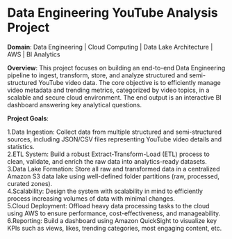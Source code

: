 # Data Engineering YouTube Analysis Project
**Domain**: Data Engineering | Cloud Computing | Data Lake Architecture | AWS | BI Analytics

**Overview**:
This project focuses on building an end-to-end Data Engineering pipeline to ingest, transform, store, and analyze structured and semi-structured YouTube video data. The core objective is to efficiently manage video metadata and trending metrics, categorized by video topics, in a scalable and secure cloud environment. The end output is an interactive BI dashboard answering key analytical questions.

**Project Goals**:

1.Data Ingestion: Collect data from multiple structured and semi-structured sources, including JSON/CSV files representing YouTube video details and statistics.  
2.ETL System: Build a robust Extract-Transform-Load (ETL) process to clean, validate, and enrich the raw data into analytics-ready datasets.  
3.Data Lake Formation: Store all raw and transformed data in a centralized Amazon S3 data lake using well-defined folder partitions (raw, processed, curated zones).  
4.Scalability: Design the system with scalability in mind to efficiently process increasing volumes of data with minimal changes.  
5.Cloud Deployment: Offload heavy data processing tasks to the cloud using AWS to ensure performance, cost-effectiveness, and manageability.  
6.Reporting: Build a dashboard using Amazon QuickSight to visualize key KPIs such as views, likes, trending categories, most engaging content, etc.


